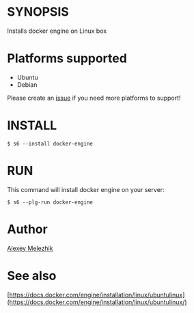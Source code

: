 # SYNOPSIS

Installs docker engine on Linux box

# Platforms supported

* Ubuntu
* Debian

Please create an [issue](https://github.com/melezhik/docker-engine/issues)  if you need more platforms to support!

# INSTALL

    $ s6 --install docker-engine

# RUN

This command will install docker engine on your server:

    $ s6 --plg-run docker-engine

# Author

[Alexey Melezhik](mailto:melezhik@gmail.com)

# See also

[https://docs.docker.com/engine/installation/linux/ubuntulinux](https://docs.docker.com/engine/installation/linux/ubuntulinux/)
